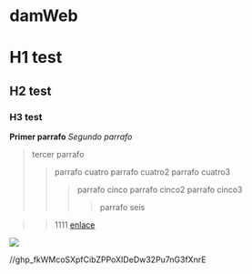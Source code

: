 # damWeb
# H1 test
## H2 test
### H3 test
**Primer parrafo**
_Segundo parrafo_
> tercer parrafo
>> parrafo cuatro
>> parrafo cuatro2
>> parrafo cuatro3
>>> parrafo cinco
>>> parrafo cinco2
>>> parrafo cinco3
>>>> parrafo seis

>> 1111
> [enlace](https://translate.google.es/?hl=es&sl=auto&tl=ru&op=translate)

![](/media/home/6nvesprada/Descargas/sunflower.jpg)

//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